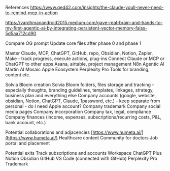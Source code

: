 
References
https://www.qed42.com/insights/the-claude-youll-never-need-to-remind-mcp-in-action

https://vardhmanandroid2015.medium.com/gave-real-brain-and-hands-to-my-first-agentic-ai-by-integrating-persistent-vector-memory-faiss-5d5aa712cd90

Compare OG prompt
Update core files after phase 0 and phase 1


Master Claude, MCP, ChatGPT, GitHub, repo, Obsidian, Notion, Zapier, Make - track progress, execute actions, plug-ins
Connect Claude or MCP or ChatGPT to other apps
Asana, airtable, project management
N8n
Agentic AI
Martin AI
Mosaic
Apple Ecosystem
Perplexity Pro
Tools for branding, content etc.

Solvia Bloom creation
Solvia Bloom folders, files storage and tracking - especially thoughts, branding guidelines, templates, linkages, strategy, business plan and everything else
Company accounts (google, website, obsidian, Notion, ChatGPT, Claude, 1password, etc.) - keep separate from personal - do I need Apple account?
Company trademark
Company social media pages
Company incorporation
Company tax, legal, compliance
Company finances (income, expenses, subscriptions/recurring costs, P&L, bank account, etc.)

Potential collaborations and adjacencies
[https://www.humeta.ai/](https://www.humeta.ai/)
Healthcare content
Community for doctors
Job portal and placement

Potential exits
Track subscriptions and accounts
	Workspace
	ChatGPT Plus
	Notion
	Obsidian
	GitHub
	VS Code (connected with GitHub)
	Perplexity Pro
Trademark